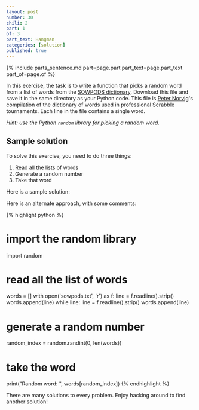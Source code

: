 ```yaml
---
layout: post
number: 30
chili: 2
part: 1
of: 3
part_text: Hangman
categories: [solution]
published: true
---
```


{% include parts_sentence.md part=page.part part_text=page.part_text part_of=page.of %}

In this exercise, the task is to write a function that picks a random word from a list of words from the [SOWPODS dictionary](http://norvig.com/ngrams/sowpods.txt). Download this file and save it in the same directory as your Python code. This file is [Peter Norvig](https://en.wikipedia.org/wiki/Peter_Norvig)'s compilation of the dictionary of words used in professional Scrabble tournaments. Each line in the file contains a single word.

_Hint: use the Python `random` library for picking a random word._

## Sample solution

To solve this exercise, you need to do three things:

1. Read all the lists of words
2. Generate a random number
3. Take that word

Here is a sample solution:

<script src="https://gist.github.com/coderunner007/0f9a2bc3c45f70979fba09666ef3dc2e.js"></script>

Here is an alternate approach, with some comments:

{% highlight python %}
  # import the random library
  import random

  # read all the list of words
  words = []
  with open('sowpods.txt', 'r') as f:
    line = f.readline().strip()
    words.append(line)
    while line:
      line = f.readline().strip()
      words.append(line)

  # generate a random number
  random_index = random.randint(0, len(words))

  # take the word
  print("Random word: ", words[random_index])
{% endhighlight %}

There are many solutions to every problem. Enjoy hacking around to find another solution!
